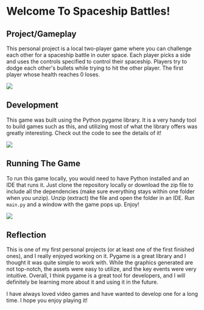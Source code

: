 # Welcome To Spaceship Battles!

## Project/Gameplay
This personal project is a local two-player game where you can challenge each other for a spaceship battle in outer space. Each player picks a side and uses
the controls specified to control their spaceship. Players try to dodge each other's bullets while trying to hit the other player. The first
player whose health reaches 0 loses.


![](https://github.com/Vincent2228/Spaceship-Battles/blob/main/Assets/Space%20Shooters%20GIF.gif)


## Development
This game was built using the Python pygame library. It is a very handy tool to build games such as this, and utilizing most of what the library
offers was greatly interesting. Check out the code to see the details of it!


![](https://github.com/Vincent2228/Spaceship-Battles/blob/main/Assets/Spaceship%20Battles%20Intro.png)

## Running The Game
To run this game locally, you would need to have Python installed and an IDE that runs it. Just clone the repository locally or download the 
zip file to include all the dependencies (make sure everything stays within one folder when you unzip). Unzip (extract) the file and open the folder
in an IDE. Run ```main.py``` and a window with the game pops up. Enjoy!


![](https://github.com/Vincent2228/Spaceship-Battles/blob/main/Assets/Spaceship%20Battles%20outro.png)


## Reflection
This is one of my first personal projects (or at least one of the first finished ones), and I really enjoyed working on it.
Pygame is a great library and I thought it was quite simple to work with. While the graphics generated are not top-notch, the 
assets were easy to utilize, and the key events were very intuitive. Overall, I think pygame is a great tool for developers, and
I will definitely be learning more about it and using it in the future.

I have always loved video games and have wanted to develop one for a long time. I hope you enjoy playing it!
